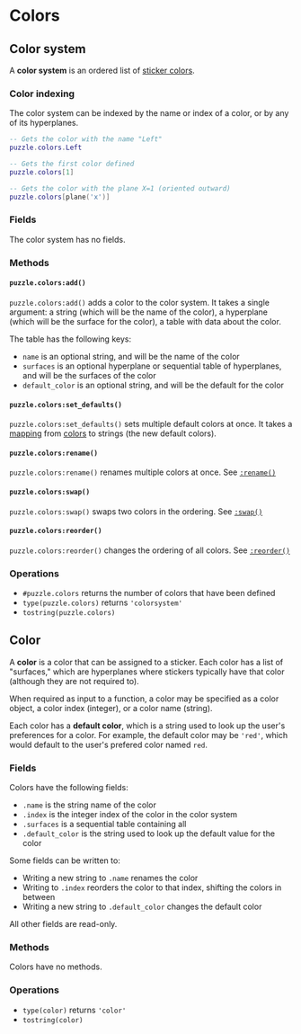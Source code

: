 # Colors

## Color system

A **color system** is an ordered list of [sticker colors](#color).

### Color indexing

The color system can be indexed by the name or index of a color, or by any of its hyperplanes.

```lua title="Examples of color indexing"
-- Gets the color with the name "Left"
puzzle.colors.Left

-- Gets the first color defined
puzzle.colors[1]

-- Gets the color with the plane X=1 (oriented outward)
puzzle.colors[plane('x')]
```

### Fields

The color system has no fields.

### Methods

#### `puzzle.colors:add()`

`puzzle.colors:add()` adds a color to the color system. It takes a single argument: a string (which will be the name of the color), a hyperplane (which will be the surface for the color), a table with data about the color.

The table has the following keys:

- `name` is an optional string, and will be the name of the color
- `surfaces` is an optional hyperplane or sequential table of hyperplanes, and will be the surfaces of the color
- `default_color` is an optional string, and will be the default for the color

#### `puzzle.colors:set_defaults()`

`puzzle.colors:set_defaults()` sets multiple default colors at once. It takes a [mapping](../common.md#mappings) from [colors](#color) to strings (the new default colors).

#### `puzzle.colors:rename()`

`puzzle.colors:rename()` renames multiple colors at once. See [`:rename()`](../common.md#rename)

#### `puzzle.colors:swap()`

`puzzle.colors:swap()` swaps two colors in the ordering. See [`:swap()`](../common.md#swap)

#### `puzzle.colors:reorder()`

`puzzle.colors:reorder()` changes the ordering of all colors. See [`:reorder()`](../common.md#reorder)

### Operations

- `#puzzle.colors` returns the number of colors that have been defined
- `type(puzzle.colors)` returns `'colorsystem'`
- `tostring(puzzle.colors)`

## Color

A **color** is a color that can be assigned to a sticker. Each color has a list of "surfaces," which are hyperplanes where stickers typically have that color (although they are not required to).

When required as input to a function, a color may be specified as a color object, a color index (integer), or a color name (string).

Each color has a **default color**, which is a string used to look up the user's preferences for a color. For example, the default color may be `'red'`, which would default to the user's prefered color named `red`.

### Fields

Colors have the following fields:

- `.name` is the string name of the color
- `.index` is the integer index of the color in the color system
- `.surfaces` is a sequential table containing all
- `.default_color` is the string used to look up the default value for the color

Some fields can be written to:

- Writing a new string to `.name` renames the color
- Writing to `.index` reorders the color to that index, shifting the colors in between
- Writing a new string to `.default_color` changes the default color

All other fields are read-only.

### Methods

Colors have no methods.

### Operations

- `type(color)` returns `'color'`
- `tostring(color)`

[mapping]: ../common.md#mappings
